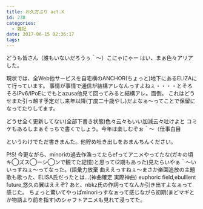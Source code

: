 ```yaml
---
title: お久方ぶり act.X
id: 238
categories:
  - 雑記
date: 2017-06-15 02:36:17
tags:
---
```


どうも皆さん（誰もいないだろうぅ＾～）こにゃにゃー
はい、まぁ色々アリアした。

現状では、全Web他サービスを自宅横のANCHOR(ちょっと)地下にあるELIZAにて行っています。
事情が事情で通信が結構アレなんっすよねぇ・・・・とそろそろIPv6/IPoEにでもとazusa他見て回ってみると結構アレ。面倒。
これはどうせまた引っ越す予定だし来年以降(丁度二十歳やし)だよなぁ～ってことで保留になってたりしてます。

どうせ全く更新してない(全部下書き状態)色々云々もいい加減云々吐けよと
コミケもあるしまぁそっちで書くでしょう。今年は楽しむぞぉ＾～（仕事白目

というわけでただ書きまんた。他貯め吐き出しをおまんちんください。

<!--more-->

P!S! 今更ながら、minoriの過去作漁ってたらefってアニメやってたな(ガキの頃キ◯ズス◯ーシ◯ンで観てた記憶)と思って(2期もあった)見たらいやぁ＾～いいっすねぇ～ってなった。(語彙力放棄
曲ええっすねぇ～まさか楽園追放の主題歌も歌った、ELISA氏だったとは...(神曲確定 実際神曲) euphoric field,ebullient future,悠久の翼はええぞ?
あと、nbkz氏の作詞ってなんか引き出すよなぁって感じた。
ちょっと驚いてやっぱminoriっすなぁって感じながら初期(まどマギとか物語より前を指す)のシャフトアニメも見れて浸ってた。
